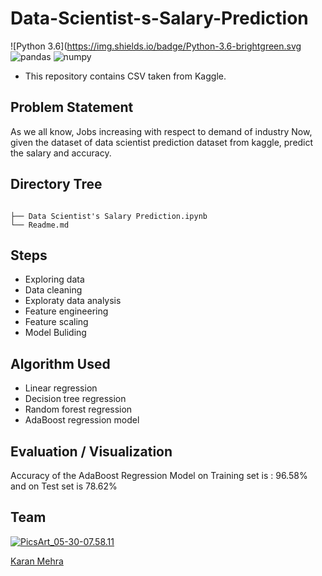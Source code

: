 # Data-Scientist-s-Salary-Prediction
![Python 3.6](https://img.shields.io/badge/Python-3.6-brightgreen.svg ![pandas](https://img.shields.io/badge/Library-Pandas-orange.svg) ![numpy](https://img.shields.io/badge/Library-Numpy-orange.svg)

- This repository contains CSV taken from Kaggle.

## Problem Statement
As we all know, Jobs increasing with respect to demand of industry Now, given the dataset of data scientist prediction dataset from kaggle, predict the salary and accuracy.

## Directory Tree 
```

├── Data Scientist's Salary Prediction.ipynb
└── Readme.md
```

## Steps
- Exploring data
- Data cleaning
- Exploraty data analysis
- Feature engineering
- Feature scaling
- Model Buliding

## Algorithm Used
 - Linear regression
 - Decision tree regression
 - Random forest regression
 - AdaBoost regression model 
 
## Evaluation / Visualization

Accuracy of the AdaBoost Regression Model on Training set is : 96.58% and on Test set is 78.62%



## Team
<a href="https://imgbb.com/"><img src="https://i.ibb.co/Fs4h7fZ/Pics-Art-05-30-07-58-11.jpg" alt="PicsArt_05-30-07.58.11" border="0">

[Karan Mehra](https://karanmehra7107.github.io/My-Portfolio/index.html)
